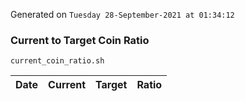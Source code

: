 Generated on `Tuesday 28-September-2021 at 01:34:12`

### Current to Target Coin Ratio
`current_coin_ratio.sh`

Date|Current|Target|Ratio
---|---|---|---
